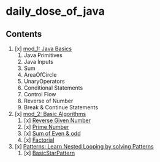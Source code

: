 # daily_dose_of_java

## Contents

1. [x] [mod_1: Java Basics](./mod_1)
   1. Java Primitives
   2. Java Inputs
   3. Sum
   4. AreaOfCircle
   5. UnaryOperators
   6. Conditional Statements
   7. Control Flow
   8. Reverse of Number
   9.  Break & Continue Statements
2. [x] [mod_2: Basic Algorithms](./mod_2)
   1. [x] [Reverse Given Number](./mod_2/ReverseGivenNumber.java) 
   2. [x] [Prime Number](./mod_2/PrimeNumbers.java)
   3. [x] [Sum of Even & odd](./mod_2/EvenOdd.java)
   4. [x] [Factorial](./mod_2/Factorial.java)
3. [x] [Patterns: Learn Nested Looping by solving Patterns](./mod_3)
   1. [x] [BasicStarPattern](./mod_3/BasicStarPattern.java) 